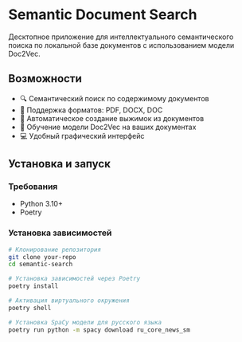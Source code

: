 # Semantic Document Search

Десктопное приложение для интеллектуального семантического поиска по локальной базе документов с использованием модели Doc2Vec.

## Возможности

- 🔍 Семантический поиск по содержимому документов
- 📄 Поддержка форматов: PDF, DOCX, DOC
- 📝 Автоматическое создание выжимок из документов
- 🧠 Обучение модели Doc2Vec на ваших документах
- 💻 Удобный графический интерфейс

## Установка и запуск

### Требования
- Python 3.10+
- Poetry

### Установка зависимостей
```bash
# Клонирование репозитория
git clone your-repo
cd semantic-search

# Установка зависимостей через Poetry
poetry install

# Активация виртуального окружения
poetry shell

# Установка SpaCy модели для русского языка
poetry run python -m spacy download ru_core_news_sm
```
